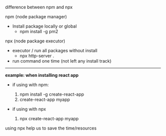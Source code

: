 difference between npm and npx

npm (node package manager)

- Install package locally or global
  - npm install -g pm2

npx (node package executor)

- executor / run all packages without install
  - npx http-server .
- run command one time (not left any install track)

---

**example: when installing react app**

- if using with npm:

  1. npm install -g create-react-app
  2. create-react-app myapp

- if using with npx
  1. npx create-react-app myapp

using npx help us to save the time/resources
